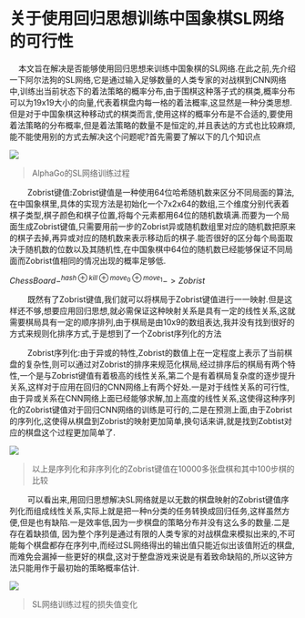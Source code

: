 # 关于使用回归思想训练中国象棋SL网络的可行性

    本文旨在解决是否能够使用回归思想来训练中国象棋的SL网络.在此之前,先介绍一下阿尔法狗的SL网络,它是通过输入足够数量的人类专家的对战棋到CNN网络中,训练出当前状态下的着法策略的概率分布,由于围棋这种落子式的棋类,概率分布可以为19x19大小的向量,代表着棋盘内每一格的着法概率,这显然是一种分类思想.但是对于中国象棋这种移动式的棋类而言,使用这样的概率分布是不合适的,要使用着法策略的分布概率,但是着法策略的数量不是恒定的,并且表达的方式也比较麻烦,能不能使用别的方式去解决这个问题呢?首先需要了解以下的几个知识点

![](https://raw.githubusercontent.com/XueSakuraEnd/Picgo/main/Source/202305071127147.png)

>  AlphaGo的SL网络训练过程

        Zobrist键值:Zobrist键值是一种使用64位哈希随机数来区分不同局面的算法,在中国象棋里,具体的实现方法是初始化一个7x2x64的数组,三个维度分别代表着棋子类型,棋子颜色和棋子位置,将每个元素都用64位的随机数填满.而要为一个局面生成Zobrist键值,只需要用前一步的Zobrist异或随机数组里对应的随机数把原来的棋子去掉,再异或对应的随机数来表示移动后的棋子.能否很好的区分每个局面取决于随机数的位数以及其随机性,在中国象棋中64位的随机数已经能够保证不同局面而Zobrist值相同的情况出现的概率足够低.

$ChessBoard-^{hash⊕kill⊕move_{0}⊕move_{1}}->Zobrist$  

        既然有了Zobrist键值,我们就可以将棋局于Zobrist键值进行一一映射.但是这样还不够,想要应用回归思想,就必需保证这种映射关系是具有一定的线性关系,这就需要棋局具有一定的顺序排列,由于棋局是由10x9的数组表达,我并没有找到很好的方式来规则化排序方式,于是想到了一个Zobrist序列化的方法

        Zobrist序列化:由于异或的特性,Zobrist的数值上在一定程度上表示了当前棋盘的复杂性,则可以通过对Zobrist的排序来规范化棋局,经过排序后的棋局有两个特性,一个是与Zobrist键值有着极高的线性关系,第二个是有着棋局复杂度的逐步提升关系,这样对于应用在回归的CNN网络上有两个好处.一是对于线性关系的可行性,由于异或关系在CNN网络上面已经能够求解,加上高度的线性关系,这使得这种序列化的Zobrist键值对于回归CNN网络的训练是可行的,二是在预测上面,由于Zobrist的序列化,这使得从棋盘到Zobrist的映射更加简单,换句话来讲,就是找到Zobtist对应的棋盘这个过程更加简单了.

![](https://raw.githubusercontent.com/XueSakuraEnd/Picgo/main/Source/202305071202145.png)

> 以上是序列化和非序列化的Zobrist键值在10000多张盘棋和其中100步棋的比较

        可以看出来,用回归思想解决SL网络就是以无数的棋盘映射的Zobrist键值序列化而组成线性关系,实际上就是把一种n分类的任务转换成回归任务,这样虽然方便,但是也有缺陷.一是效率低,因为一步棋盘的策略分布并没有这么多的数量.二是存在着缺损值, 因为整个序列是通过有限的人类专家的对战棋盘来模拟出来的,不可能每个棋盘都存在序列中,而经过SL网络得出的输出值只能近似出该值附近的棋盘,而难免会漏掉一些更好的棋盘,这对于整盘游戏来说是有着致命缺陷的,所以这钟方法只能用作于最初始的策略概率估计.

![](https://raw.githubusercontent.com/XueSakuraEnd/Picgo/main/Source/202305071215001.png)

> SL网络训练过程的损失值变化
